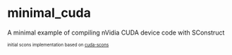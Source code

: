 # minimal_cuda
A minimal example of compiling nVidia CUDA device code with SConstruct

<sup><sub>initial scons implementation based on [cuda-scons](https://github.com/bryancatanzaro/cuda-scons)</sub></sup>
